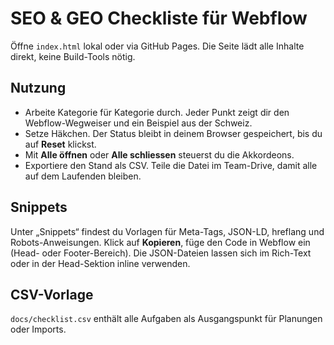 # SEO & GEO Checkliste für Webflow

Öffne `index.html` lokal oder via GitHub Pages. Die Seite lädt alle Inhalte direkt, keine Build-Tools nötig.

## Nutzung
- Arbeite Kategorie für Kategorie durch. Jeder Punkt zeigt dir den Webflow-Wegweiser und ein Beispiel aus der Schweiz.
- Setze Häkchen. Der Status bleibt in deinem Browser gespeichert, bis du auf **Reset** klickst.
- Mit **Alle öffnen** oder **Alle schliessen** steuerst du die Akkordeons.
- Exportiere den Stand als CSV. Teile die Datei im Team-Drive, damit alle auf dem Laufenden bleiben.

## Snippets
Unter „Snippets“ findest du Vorlagen für Meta-Tags, JSON-LD, hreflang und Robots-Anweisungen. Klick auf **Kopieren**, füge den Code in Webflow ein (Head- oder Footer-Bereich). Die JSON-Dateien lassen sich im Rich-Text oder in der Head-Sektion inline verwenden.

## CSV-Vorlage
`docs/checklist.csv` enthält alle Aufgaben als Ausgangspunkt für Planungen oder Imports.
